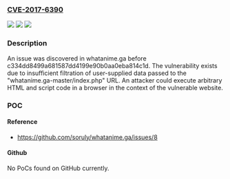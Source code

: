 ### [CVE-2017-6390](https://cve.mitre.org/cgi-bin/cvename.cgi?name=CVE-2017-6390)
![](https://img.shields.io/static/v1?label=Product&message=n%2Fa&color=blue)
![](https://img.shields.io/static/v1?label=Version&message=n%2Fa&color=blue)
![](https://img.shields.io/static/v1?label=Vulnerability&message=n%2Fa&color=brighgreen)

### Description

An issue was discovered in whatanime.ga before c334dd8499a681587dd4199e90b0aa0eba814c1d. The vulnerability exists due to insufficient filtration of user-supplied data passed to the "whatanime.ga-master/index.php" URL. An attacker could execute arbitrary HTML and script code in a browser in the context of the vulnerable website.

### POC

#### Reference
- https://github.com/soruly/whatanime.ga/issues/8

#### Github
No PoCs found on GitHub currently.

